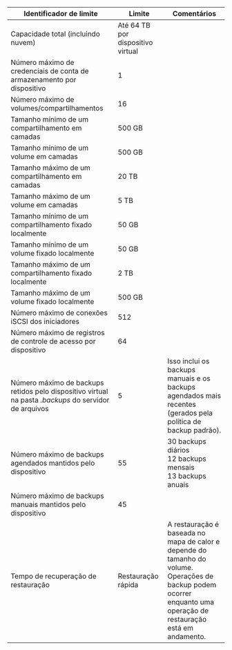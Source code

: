 
| **Identificador de limite** | **Limite** | **Comentários** |
|-----------------------------------------------------------------------------------------------|---------------|------------------------------------------------------------------------------------------------------------------------------------------------------------------|
| Capacidade total (incluindo nuvem) | Até 64 TB por dispositivo virtual |
| Número máximo de credenciais de conta de armazenamento por dispositivo | 1 | |
| Número máximo de volumes/compartilhamentos | 16 | |
| Tamanho mínimo de um compartilhamento em camadas | 500 GB | |
| Tamanho mínimo de um volume em camadas | 500 GB | |
| Tamanho máximo de um compartilhamento em camadas | 20 TB | |
| Tamanho máximo de um volume em camadas | 5 TB | |
| Tamanho mínimo de um compartilhamento fixado localmente | 50 GB | |
| Tamanho mínimo de um volume fixado localmente | 50 GB | |
| Tamanho máximo de um compartilhamento fixado localmente | 2 TB | |
| Tamanho máximo de um volume fixado localmente | 500 GB | |
| Número máximo de conexões iSCSI dos iniciadores | 512 | |
| Número máximo de registros de controle de acesso por dispositivo | 64 | |
| Número máximo de backups retidos pelo dispositivo virtual na pasta *.backups* do servidor de arquivos | 5 | Isso inclui os backups manuais e os backups agendados mais recentes (gerados pela política de backup padrão). |
| Número máximo de backups agendados mantidos pelo dispositivo | 55 | 30 backups diários<br>12 backups mensais<br>13 backups anuais |
| Número máximo de backups manuais mantidos pelo dispositivo | 45 | |
| Tempo de recuperação de restauração | Restauração rápida | A restauração é baseada no mapa de calor e depende do tamanho do volume.<br>Operações de backup podem ocorrer enquanto uma operação de restauração está em andamento. |

<!---HONumber=AcomDC_0713_2016-->